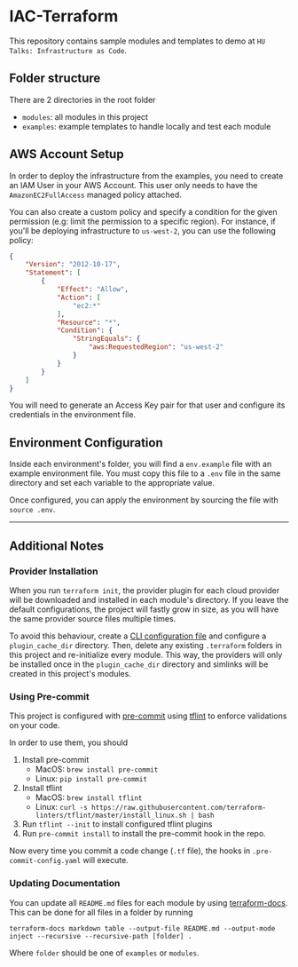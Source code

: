 # IAC-Terraform
This repository contains sample modules and templates to demo at `HU Talks: Infrastructure as Code`.

## Folder structure
There are 2 directories in the root folder
- `modules`: all modules in this project
- `examples`: example templates to handle locally and test each module

## AWS Account Setup
In order to deploy the infrastructure from the examples, you need to create an IAM User in your AWS Account. This user only needs to have the `AmazonEC2FullAccess` managed policy attached. 

You can also create a custom policy and specify a condition for the given permission (e.g: limit the permission to a specific region). For instance, if you'll be deploying infrastructure to `us-west-2`, you can use the following policy:

```json
{
    "Version": "2012-10-17",
    "Statement": [
        {
            "Effect": "Allow",
            "Action": [
                "ec2:*"
            ],
            "Resource": "*",
            "Condition": {
                "StringEquals": {
                    "aws:RequestedRegion": "us-west-2"
                }
            }
        }
    ]
}
```

You will need to generate an Access Key pair for that user and configure its credentials in the environment file.

## Environment Configuration
Inside each environment's folder, you will find a `env.example` file with an example environment file. You must copy this file to a `.env` file in the same directory and set each variable to the appropriate value.

Once configured, you can apply the environment by sourcing the file with `source .env`.

---
## Additional Notes

### Provider Installation
When you run `terraform init`, the provider plugin for each cloud provider will be downloaded and installed in each module's directory. If you leave the default configurations, the project will fastly grow in size, as you will have the same provider source files multiple times.

To avoid this behaviour, create a [CLI configuration file](https://www.terraform.io/cli/config/config-file#provider-plugin-cache) and configure a `plugin_cache_dir` directory. Then, delete any existing `.terraform` folders in this project and re-initialize every module. This way, the providers will only be installed once in the `plugin_cache_dir` directory and simlinks will be created in this project's modules.

### Using Pre-commit
This project is configured with [pre-commit](https://github.com/antonbabenko/pre-commit-terraform) using [tflint](https://github.com/terraform-linters/tflint) to enforce validations on your code.

In order to use them, you should
1. Install pre-commit
    - MacOS: `brew install pre-commit`
    - Linux: `pip install pre-commit`
2. Install tflint
    - MacOS: `brew install tflint`
    - Linux: `curl -s https://raw.githubusercontent.com/terraform-linters/tflint/master/install_linux.sh | bash`
3. Run `tflint --init` to install configured tflint plugins
4. Run `pre-commit install` to install the pre-commit hook in the repo.

Now every time you commit a code change (`.tf` file), the hooks in `.pre-commit-config.yaml` will execute.

### Updating Documentation
You can update all `README.md` files for each module by using [terraform-docs](https://github.com/terraform-docs/terraform-docs). This can be done for all files in a folder by running

`terraform-docs markdown table --output-file README.md --output-mode inject --recursive --recursive-path [folder] .`

Where `folder` should be one of `examples` or `modules`.
